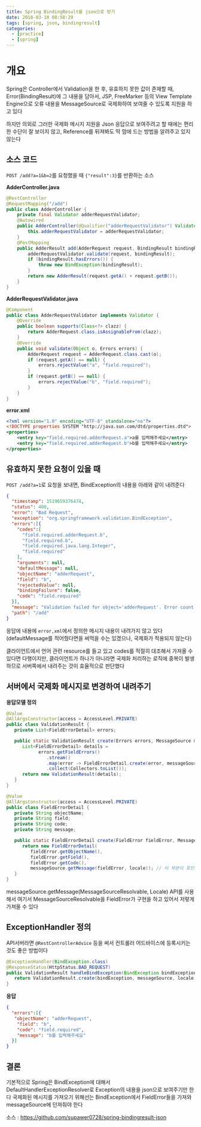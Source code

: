```yaml
---
title: Spring BindingResult를 json으로 받기
date: 2018-03-10 08:58:29
tags: [spring, json, bindingresult]
categories: 
  - [practice]
  - [spring]
---
```


# 개요

Spring은 Controller에서 Validation을 한 후, 유효하지 못한 값이 존재할 때,
Error(BindingResult)에 그 내용을 담아서,
JSP, FreeMarker 등의 View Template Engine으로
오류 내용을 MessageSource로 국제화하여 보여줄 수 있도록 지원을 하고 있다

하지만 의외로 그러한 국제화 메시지 지원을 Json 응답으로 보여주려고 할 때에는
편리한 수단이 잘 보이지 않고, Reference를 뒤져봐도 딱 맘에 드는 방법을 알려주고 있지 않는다

<!-- more -->

## 소스 코드

`POST /add?a=1&b=2`를 요청했을 때 `{"result":3}`를 반환하는 소스

**AdderController.java**

```java
@RestController
@RequestMapping("/add")
public class AdderController {
    private final Validator adderRequestValidator;
    @Autowired
    public AdderController(@Qualifier("adderRequestValidator") Validator adderRequestValidator) {
        this.adderRequestValidator = adderRequestValidator;
    }
    @PostMapping
    public AdderResult add(AdderRequest request, BindingResult bindingResult) throws BindException {
        adderRequestValidator.validate(request, bindingResult);
        if (bindingResult.hasErrors()) {
            throw new BindException(bindingResult);
        }
        return new AdderResult(request.getA() + request.getB());
    }
}
```

**AdderRequestValidator.java**

```java
@Component
public class AdderRequestValidator implements Validator {
    @Override
    public boolean supports(Class<?> clazz) {
        return AdderRequest.class.isAssignableFrom(clazz);
    }
    @Override
    public void validate(Object o, Errors errors) {
        AdderRequest request = AdderRequest.class.cast(o);
        if (request.getA() == null) {
            errors.rejectValue("a", "field.required");
        }
        if (request.getB() == null) {
            errors.rejectValue("b", "field.required");
        }
    }
}
```

**error.xml**

```xml
<?xml version="1.0" encoding="UTF-8" standalone="no"?>
<!DOCTYPE properties SYSTEM "http://java.sun.com/dtd/properties.dtd">
<properties>
    <entry key="field.required.adderRequest.a">a를 입력해주세요</entry>
    <entry key="field.required.adderRequest.b">b를 입력해주세요</entry>
</properties>
```

## 유효하지 못한 요청이 있을 때

`POST /add?a=1`로 요청을 보내면, BindException의 내용을 아래와 같이 내려준다

```json
{
  "timestamp": 1519659376474,
  "status": 400,
  "error": "Bad Request",
  "exception": "org.springframework.validation.BindException",
  "errors":[{
    "codes":[
      "field.required.adderRequest.b",
      "field.required.b",
      "field.required.java.lang.Integer",
      "field.required"
    ],
    "arguments": null,
    "defaultMessage": null,
    "objectName": "adderRequest",
    "field": "b",
    "rejectedValue": null,
    "bindingFailure": false,
    "code": "field.required"
  }],
  "message": "Validation failed for object='adderRequest'. Error count: 1",
  "path": "/add"
}
```

응답에 내용에 `error,xml`에서 정의한 메시지 내용이 내려가지 않고 있다
(defaultMessage를 적어줬다면을 써먹을 수는 있겠으나, 국제화가 적용되지 않는다)


클라이언트에서 언어 관련 resource를 들고 있고 codes를 적절히 대조해서 가져올 수 있다면 다행이지만,
클라이언트가 하나가 아니라면 국제화 처리하는 로직에 중복이 발생하므로
서버쪽에서 내려주는 것이 효율적으로 판단했다

## 서버에서 국제화 메시지로 변경하여 내려주기

**응답모델 정의**

```java
@Value
@AllArgsConstructor(access = AccessLevel.PRIVATE)
public class ValidationResult {
   private List<FieldErrorDetail> errors;

   public static ValidationResult create(Errors errors, MessageSource messageSource, Locale locale) {
      List<FieldErrorDetail> details =
            errors.getFieldErrors()
               .stream()
               .map(error -> FieldErrorDetail.create(error, messageSource, locale))
               .collect(Collectors.toList());
      return new ValidationResult(details);
   }
}
```

```java
@Value
@AllArgsConstructor(access = AccessLevel.PRIVATE)
public class FieldErrorDetail {
   private String objectName;
   private String field;
   private String code;
   private String message;

   public static FieldErrorDetail create(FieldError fieldError, MessageSource messageSource, Locale locale) {
      return new FieldErrorDetail(
         fieldError.getObjectName(),
         fieldError.getField(),
         fieldError.getCode(),
         messageSource.getMessage(fieldError, locale)); // 이 부분이 포인트
   }
}
```
messageSource.getMessage(MessageSourceResolvable, Locale) API를 사용해서
여기서 MessageSourceResolvable을 FieldError가 구현을 하고 있어서 저렇게 가져올 수 있다

## ExceptionHandler 정의

API서버라면 `@RestControllerAdvice` 등을 써서 컨트롤러 어드바이스에 등록시키는 것도 좋은 방법이다

```java
@ExceptionHandler(BindException.class)
@ResponseStatus(HttpStatus.BAD_REQUEST)
public ValidationResult handleBindException(BindException bindException, Locale locale) {
   return ValidationResult.create(bindException, messageSource, locale);
}
```

**응답**

```json
{
  "errors":[{
   "objectName": "adderRequest",
    "field": "b",
    "code": "field.required",
    "message": "b를 입력해주세요"
  }]
}
```
## 결론

기본적으로 Spring은 BindException에 대해서 DefaultHandlerExceptionResolver로 Exception의 내용을 json으로 보여주기만 한다
국제화된 메시지를 가져오기 위해선는 BindException에서 FieldError들을 가져와 messageSource에 던져줘야 한다

소스 : https://github.com/supawer0728/spring-bindingresult-json